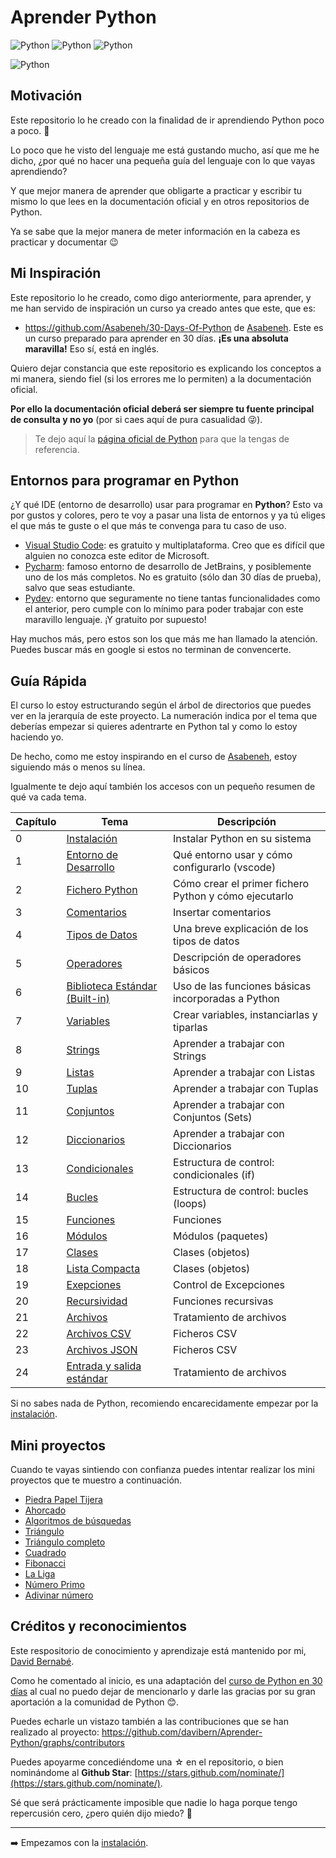 # Aprender Python

![Python](https://img.shields.io/badge/Python-3.10-green?style=for-the-badge&logo=python)
![Python](https://img.shields.io/badge/Python-3.11-green?style=for-the-badge&logo=python)
![Python](https://img.shields.io/badge/Python-3.12-green?style=for-the-badge&logo=python)

![Python](https://www.python.org/static/img/python-logo.png)

## Motivación

Este repositorio lo he creado con la finalidad de ir aprendiendo Python poco a poco. 🐍

Lo poco que he visto del lenguaje me está gustando mucho, así que me he dicho, ¿por qué no hacer una pequeña guía del lenguaje con lo que vayas aprendiendo?

Y que mejor manera de aprender que obligarte a practicar y escribir tu mismo lo que lees en la documentación oficial y en otros repositorios de Python.

Ya se sabe que la mejor manera de meter información en la cabeza es practicar y documentar 😉

## Mi Inspiración

Este repositorio lo he creado, como digo anteriormente, para aprender, y me han servido de inspiración un curso ya creado antes que este, que es:

* https://github.com/Asabeneh/30-Days-Of-Python de [Asabeneh](https://twitter.com/AsabenehY). Este es un curso preparado para aprender en 30 días. **¡Es una absoluta maravilla!** Eso sí, está en inglés.

Quiero dejar constancia que este repositorio es explicando los conceptos a mi manera, siendo fiel (si los errores me lo permiten) a la documentación oficial.

**Por ello la documentación oficial deberá ser siempre tu fuente principal de consulta y no yo** (por si caes aquí de pura casualidad 😜).

> Te dejo aquí la [página oficial de Python](https://docs.python.org/es/3/tutorial/index.html) para que la tengas de referencia.

## Entornos para programar en Python

¿Y qué IDE (entorno de desarrollo) usar para programar en __Python__? Esto va por gustos y colores, pero te voy a pasar una lista de entornos y ya tú eliges el que más te guste o el que más te convenga para tu caso de uso.

* [Visual Studio Code](https://code.visualstudio.com): es gratuito y multiplataforma. Creo que es difícil que alguien no conozca este editor de Microsoft.
* [Pycharm](https://www.jetbrains.com/pycharm/): famoso entorno de desarrollo de JetBrains, y posiblemente uno de los más completos. No es gratuito (sólo dan 30 días de prueba), salvo que seas estudiante.
* [Pydev](https://www.pydev.org/): entorno que seguramente no tiene tantas funcionalidades como el anterior, pero cumple con lo mínimo para poder trabajar con este maravillo lenguaje. ¡Y gratuito por supuesto!

Hay muchos más, pero estos son los que más me han llamado la atención. Puedes buscar más en google si estos no terminan de convencerte.

## Guía Rápida

El curso lo estoy estructurando según el árbol de directorios que puedes ver en la jerarquía de este proyecto. La numeración indica por el tema que deberías empezar si quieres adentrarte en Python tal y como lo estoy haciendo yo.

De hecho, como me estoy inspirando en el curso de [Asabeneh](/https://github.com/Asabeneh), estoy siguiendo más o menos su línea.

Igualmente te dejo aquí también los accesos con un pequeño resumen de qué va cada tema.

| Capítulo | Tema                  | Descripción                                                   |
|----------|-----------------------|---------------------------------------------------------------|
| 0        | [Instalación](/00_Instalaci%C3%B3n/readme.md)           | Instalar Python en su sistema                                 |
| 1        | [Entorno de Desarrollo](/01_Entorno%20de%20desarrollo/readme.md) | Qué entorno usar y cómo configurarlo (vscode)                 |
| 2        | [Fichero Python](/02_Fichero%20Python/readme.md)        | Cómo crear el primer fichero Python y cómo ejecutarlo         |
| 3        | [Comentarios](/03_Comentarios/readme.md)           | Insertar comentarios                                          |
| 4        | [Tipos de Datos](/04_Tipos%20de%20datos/readme.md)        | Una breve explicación de los tipos de datos                   |
| 5        | [Operadores](/05_Operadores/readme.md)                    | Descripción de operadores básicos |
| 6        | [Biblioteca Estándar (Built-in)](/06_Biblioteca%20Est%C3%A1ndar/readme.md)                    | Uso de las funciones básicas incorporadas a Python |
| 7        | [Variables](/07_Variables/readme.md)           | Crear variables, instanciarlas y tiparlas                                         |
| 8        | [Strings](/08_Strings/readme.md)           | Aprender a trabajar con Strings                                         |
| 9        | [Listas](/09_Listas/readme.md)           | Aprender a trabajar con Listas                                         |
| 10       | [Tuplas](/10_Tuplas/readme.md)           | Aprender a trabajar con Tuplas                                         |
| 11       | [Conjuntos](/11_Sets/readme.md)           | Aprender a trabajar con Conjuntos (Sets)                                         |
| 12       | [Diccionarios](/12_Diccionarios/readme.md)           | Aprender a trabajar con Diccionarios                                         |
| 13       | [Condicionales](/13_Condicionales/readme.md)           | Estructura de control: condicionales (if)                                         |
| 14       | [Bucles](/14_Bucles/readme.md)           | Estructura de control: bucles (loops)                                         |
| 15       | [Funciones](/15_Funciones/readme.md)           | Funciones                                       |
| 16       | [Módulos](/16_Modulos/readme.md)           | Módulos (paquetes)                                       |
| 17       | [Clases](/17_Clases/readme.md)           | Clases (objetos)                                       |
| 18       | [Lista Compacta](/18_Lista_Compacta/)           | Clases (objetos)                                       |
| 19       | [Exepciones](/19_Excepciones/readme.md)           | Control de Excepciones                                       |
| 20       | [Recursividad](/20_Recursividad/readme.md)           | Funciones recursivas                                       |
| 21       | [Archivos](/21_Archivos/readme.md)           | Tratamiento de archivos                                       |
| 22       | [Archivos CSV](/22_Archivos_CSV/readme.md)           | Ficheros CSV                                       |
| 23       | [Archivos JSON](/22_Archivos_JSON/readme.md)           | Ficheros CSV                                       |
| 24       | [Entrada y salida estándar](/24_Entrada_Salida_Estandar/readme.md)           | Tratamiento de archivos                                       |

Si no sabes nada de Python, recomiendo encarecidamente empezar por la [instalación](/00_Instalaci%C3%B3n/readme.md).

## Mini proyectos

Cuando te vayas sintiendo con confianza puedes intentar realizar los mini proyectos que te muestro a continuación.

* [Piedra Papel Tijera](/98_Mini_Proyectos/piedra_papel_tijera/)
* [Ahorcado](/98_Mini_Proyectos/ahorcado/)
* [Algoritmos de búsquedas](/98_Mini_Proyectos/busquedas_eficientes/)
* [Triángulo](/98_Mini_Proyectos/triangulo/)
* [Triángulo completo](/98_Mini_Proyectos/triangulo_completo/)
* [Cuadrado](/98_Mini_Proyectos/cuadrado/)
* [Fibonacci](/98_Mini_Proyectos/fibonacci/)
* [La Liga](/98_Mini_Proyectos/liga/readme.md)
* [Número Primo](/98_Mini_Proyectos/numeros_primos/)
* [Adivinar número](/98_Mini_Proyectos/adivina_numero/)

## Créditos y reconocimientos

Este respositorio de conocimiento y aprendizaje está mantenido por mi, [David Bernabé](https://github.com/davibern).

Como he comentado al inicio, es una adaptación del [curso de Python en 30 días](https://github.com/Asabeneh/30-Days-Of-Python) al cual no puedo dejar de mencionarlo y darle las gracias por su gran aportación a la comunidad de Python 😊.

Puedes echarle un vistazo también a las contribuciones que se han realizado al proyecto: https://github.com/davibern/Aprender-Python/graphs/contributors

Puedes apoyarme concediéndome una ☆ en el repositorio, o bien nominándome al **Github Star**: [https://stars.github.com/nominate/](https://stars.github.com/nominate/).

Sé que será prácticamente imposible que nadie lo haga porque tengo repercusión cero, ¿pero quién dijo miedo? 🤪

***

➡️ Empezamos con la [instalación](/00_Instalaci%C3%B3n/readme.md).
